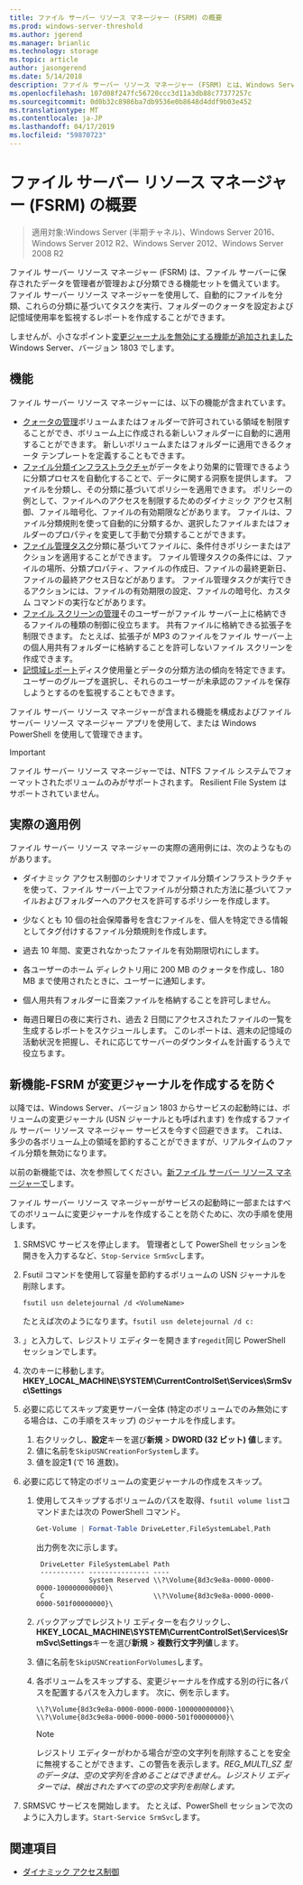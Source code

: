 ```yaml
---
title: ファイル サーバー リソース マネージャー (FSRM) の概要
ms.prod: windows-server-threshold
ms.author: jgerend
ms.manager: brianlic
ms.technology: storage
ms.topic: article
author: jasongerend
ms.date: 5/14/2018
description: ファイル サーバー リソース マネージャー (FSRM) とは、Windows Server ファイル サーバー上のデータ管理および分類することができるツールです。
ms.openlocfilehash: 107d08f247fc56720ccc3d11a3db88c77377257c
ms.sourcegitcommit: 0d0b32c8986ba7db9536e0b8648d4ddf9b03e452
ms.translationtype: MT
ms.contentlocale: ja-JP
ms.lasthandoff: 04/17/2019
ms.locfileid: "59870723"
---
```

# <a name="file-server-resource-manager-fsrm-overview"></a>ファイル サーバー リソース マネージャー (FSRM) の概要

> 適用対象:Windows Server (半期チャネル)、Windows Server 2016、Windows Server 2012 R2、Windows Server 2012、Windows Server 2008 R2

ファイル サーバー リソース マネージャー (FSRM) は、ファイル サーバーに保存されたデータを管理者が管理および分類できる機能セットを備えています。 ファイル サーバー リソース マネージャーを使用して、自動的にファイルを分類、これらの分類に基づいてタスクを実行、フォルダーのクォータを設定および記憶域使用率を監視するレポートを作成することができます。

しませんが、小さなポイント[変更ジャーナルを無効にする機能が追加されました](#whats-new)Windows Server、バージョン 1803 でします。

## <a name="features"></a>機能

ファイル サーバー リソース マネージャーには、以下の機能が含まれています。

-   [クォータの管理](quota-management.md)ボリュームまたはフォルダーで許可されている領域を制限することができ、ボリューム上に作成される新しいフォルダーに自動的に適用することができます。 新しいボリュームまたはフォルダーに適用できるクォータ テンプレートを定義することもできます。  
-   [ファイル分類インフラストラクチャ](classification-management.md)がデータをより効果的に管理できるように分類プロセスを自動化することで、データに関する洞察を提供します。 ファイルを分類し、その分類に基づいてポリシーを適用できます。 ポリシーの例として、ファイルへのアクセスを制限するためのダイナミック アクセス制御、ファイル暗号化、ファイルの有効期限などがあります。 ファイルは、ファイル分類規則を使って自動的に分類するか、選択したファイルまたはフォルダーのプロパティを変更して手動で分類することができます。
-   [ファイル管理タスク](file-management-tasks.md)分類に基づいてファイルに、条件付きポリシーまたはアクションを適用することができます。 ファイル管理タスクの条件には、ファイルの場所、分類プロパティ、ファイルの作成日、ファイルの最終更新日、ファイルの最終アクセス日などがあります。 ファイル管理タスクが実行できるアクションには、ファイルの有効期限の設定、ファイルの暗号化、カスタム コマンドの実行などがあります。
-   [ファイル スクリーンの管理](file-screening-management.md)そのユーザーがファイル サーバー上に格納できるファイルの種類の制御に役立ちます。 共有ファイルに格納できる拡張子を制限できます。 たとえば、拡張子が MP3 のファイルをファイル サーバー上の個人用共有フォルダーに格納することを許可しないファイル スクリーンを作成できます。
-   [記憶域レポート](storage-reports-management.md)ディスク使用量とデータの分類方法の傾向を特定できます。 ユーザーのグループを選択し、それらのユーザーが未承認のファイルを保存しようとするのを監視することもできます。  
  
ファイル サーバー リソース マネージャーが含まれる機能を構成およびファイル サーバー リソース マネージャー アプリを使用して、または Windows PowerShell を使用して管理できます。
  
> [!IMPORTANT]
>  ファイル サーバー リソース マネージャーでは、NTFS ファイル システムでフォーマットされたボリュームのみがサポートされます。 Resilient File System はサポートされていません。  
  
## <a name="practical-applications"></a>実際の適用例  
 ファイル サーバー リソース マネージャーの実際の適用例には、次のようなものがあります。  
  
-   ダイナミック アクセス制御のシナリオでファイル分類インフラストラクチャを使って、ファイル サーバー上でファイルが分類された方法に基づいてファイルおよびフォルダーへのアクセスを許可するポリシーを作成します。  
  
-   少なくとも 10 個の社会保障番号を含むファイルを、個人を特定できる情報としてタグ付けするファイル分類規則を作成します。  
  
-   過去 10 年間、変更されなかったファイルを有効期限切れにします。  
  
-   各ユーザーのホーム ディレクトリ用に 200 MB のクォータを作成し、180 MB まで使用されたときに、ユーザーに通知します。  
  
-   個人用共有フォルダーに音楽ファイルを格納することを許可しません。  
  
-   毎週日曜日の夜に実行され、過去 2 日間にアクセスされたファイルの一覧を生成するレポートをスケジュールします。 このレポートは、週末の記憶域の活動状況を把握し、それに応じてサーバーのダウンタイムを計画するうえで役立ちます。  

## <a name="whats-new"></a>新機能-FSRM が変更ジャーナルを作成するを防ぐ

以降では、Windows Server、バージョン 1803 からサービスの起動時には、ボリュームの変更ジャーナル (USN ジャーナルとも呼ばれます) を作成するファイル サーバー リソース マネージャー サービスを今すぐ回避できます。 これは、多少の各ボリューム上の領域を節約することができますが、リアルタイムのファイル分類を無効になります。

以前の新機能では、次を参照してください。[新ファイル サーバー リソース マネージャーで](https://technet.microsoft.com/library/dn383587.aspx)します。

ファイル サーバー リソース マネージャーがサービスの起動時に一部またはすべてのボリュームに変更ジャーナルを作成することを防ぐために、次の手順を使用します。 

1. SRMSVC サービスを停止します。 管理者として PowerShell セッションを開きを入力するなど、`Stop-Service SrmSvc`します。
2. Fsutil コマンドを使用して容量を節約するボリュームの USN ジャーナルを削除します。 

      ```
      fsutil usn deletejournal /d <VolumeName>
      ```
    たとえば次のようになります。`fsutil usn deletejournal /d c:`

3. 」と入力して、レジストリ エディターを開きます`regedit`同じ PowerShell セッションでします。
4. 次のキーに移動します。**HKEY_LOCAL_MACHINE\SYSTEM\CurrentControlSet\Services\SrmSvc\Settings**
5. 必要に応じてスキップ変更サーバー全体 (特定のボリュームでのみ無効にする場合は、この手順をスキップ) のジャーナルを作成します。
    1. 右クリックし、**設定**キーを選び**新規** > **DWORD (32 ビット) 値**します。 
    1. 値に名前を`SkipUSNCreationForSystem`します。
    1. 値を設定**1** (で 16 進数)。
6. 必要に応じて特定のボリュームの変更ジャーナルの作成をスキップ。
    1. 使用してスキップするボリュームのパスを取得、`fsutil volume list`コマンドまたは次の PowerShell コマンド。
        ```PowerShell
        Get-Volume | Format-Table DriveLetter,FileSystemLabel,Path
        ```
       出力例を次に示します。

       ```
        DriveLetter FileSystemLabel Path
        ----------- --------------- ----
                    System Reserved \\?\Volume{8d3c9e8a-0000-0000-0000-100000000000}\
        C                           \\?\Volume{8d3c9e8a-0000-0000-0000-501f00000000}\
       ```
    2. バックアップでレジストリ エディターを右クリックし、 **HKEY_LOCAL_MACHINE\SYSTEM\CurrentControlSet\Services\SrmSvc\Settings**キーを選び**新規** > **複数行文字列値**します。
    3. 値に名前を`SkipUSNCreationForVolumes`します。
    4. 各ボリュームをスキップする、変更ジャーナルを作成する別の行に各パスを配置するパスを入力します。 次に、例を示します。

        ```
        \\?\Volume{8d3c9e8a-0000-0000-0000-100000000000}\
        \\?\Volume{8d3c9e8a-0000-0000-0000-501f00000000}\
        ```

        > [!NOTE] 
        > レジストリ エディターがわかる場合が空の文字列を削除することを安全に無視することができます、この警告を表示します。*REG_MULTI_SZ 型のデータは、空の文字列を含めることはできません。レジストリ エディターでは、検出されたすべての空の文字列を削除します。*

7. SRMSVC サービスを開始します。 たとえば、PowerShell セッションで次のように入力します。`Start-Service SrmSvc`します。



## <a name="see-also"></a>関連項目

- [ダイナミック アクセス制御](https://technet.microsoft.com/library/dn408191(v=ws.11).aspx) 